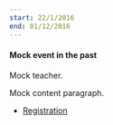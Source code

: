 ```yaml
---
start: 22/1/2016
end: 01/12/2016
---
```


#### Mock event in the past

Mock teacher.

Mock content paragraph.

* [Registration](http://newparadigmastrology.com/november-20-december-2-2016-the-bambou-island-laos/)
